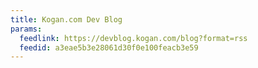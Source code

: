 ```yaml
---
title: Kogan.com Dev Blog
params:
  feedlink: https://devblog.kogan.com/blog?format=rss
  feedid: a3eae5b3e28061d30f0e100feacb3e59
---
```

